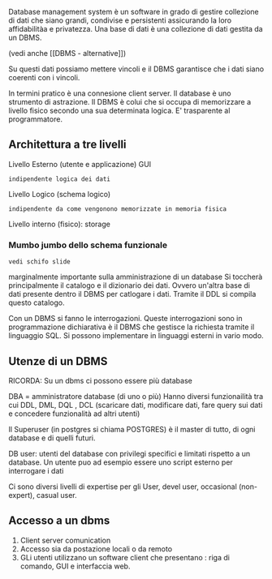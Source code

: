 Database management system è un software in grado di gestire collezione di dati che siano grandi, condivise e persistenti assicurando la loro affidabilitàa e privatezza. Una base di dati è una collezione di dati gestita da un DBMS.

(vedi anche [[DBMS - alternative]])

Su questi dati possiamo mettere vincoli e il DBMS garantisce che i dati siano coerenti con i vincoli.

In termini pratico è una connesione client server.
Il database è uno strumento di astrazione. Il DBMS è colui che si occupa di memorizzare a livello fisico secondo una sua determinata logica. E' trasparente al programmatore.

## Architettura a tre livelli

Livello Esterno (utente e applicazione) GUI

	indipendente logica dei dati

Livello Logico (schema logico)

	indipendente da come vengonono memorizzate in memoria fisica

Livello interno (fisico): storage 

### Mumbo jumbo dello schema funzionale
	vedi schifo slide
marginalmente importante sulla amministrazione di un database
Si toccherà principalmente il catalogo e il dizionario dei dati. Ovvero un'altra base di dati presente dentro il DBMS per catlogare i dati. Tramite il DDL si compila questo catalogo.

Con un DBMS si fanno le interrogazioni. Queste interrogazioni sono in programmazione dichiarativa è il DBMS che gestisce la richiesta tramite il linguaggio SQL. Si possono implementare in linguaggi esterni in vario modo. 


## Utenze di un DBMS
RICORDA: Su un dbms ci possono essere più database

DBA = amministratore database (di uno o più)
Hanno diversi funzionailità tra cui DDL, DML, DQL , DCL  (scaricare dati, modificare dati, fare query sui dati e concedere funzionalità ad altri utenti)

Il Superuser (in postgres si chiama POSTGRES) è il master di tutto, di ogni database e di quelli futuri.


DB user: utenti del database con privilegi specifici e limitati rispetto a un database.
Un utente puo ad esempio essere uno script esterno per interrogare i dati

Ci sono diversi livelli di expertise per gli User, devel user, occasional (non-expert), casual user.

## Accesso a un dbms

1) Client server comunication
2) Accesso sia da postazione locali o da remoto
3) GLi utenti utilizzano un software client che presentano : riga di comando, GUI e interfaccia web.